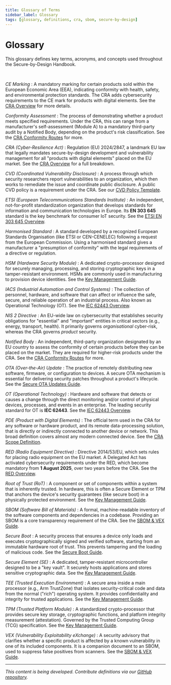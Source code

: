 ```yaml
---
title: Glossary of Terms
sidebar_label: Glossary
tags: [glossary, definitions, cra, sbom, secure-by-design]
---
```

# Glossary

This glossary defines key terms, acronyms, and concepts used throughout the Secure-by-Design Handbook.

<br/>

<dfn>CE Marking</dfn>
: A mandatory marking for certain products sold within the European Economic Area (EEA), indicating conformity with health, safety, and environmental protection standards. The CRA adds cybersecurity requirements to the CE mark for products with digital elements. See the [CRA Overview](../../standards/cra-overview.md) for more details.

<dfn>Conformity Assessment</dfn>
: The process of demonstrating whether a product meets specified requirements. Under the CRA, this can range from a manufacturer's self-assessment (Module A) to a mandatory third-party audit by a Notified Body, depending on the product's risk classification. See the [CRA Conformity Routes](../../standards/cra-overview.md#conformity-assessment-routes) for more.

<dfn>CRA (Cyber-Resilience Act)</dfn>
: Regulation (EU) 2024/2847, a landmark EU law that legally mandates secure-by-design development and vulnerability management for all "products with digital elements" placed on the EU market. See the [CRA Overview](../../standards/cra-overview.md) for a full breakdown.

<dfn>CVD (Coordinated Vulnerability Disclosure)</dfn>
: A process through which security researchers report vulnerabilities to an organization, which then works to remediate the issue and coordinate public disclosure. A public CVD policy is a requirement under the CRA. See our [CVD Policy Template](../policy-and-evidence/policy-templates.md).

<dfn>ETSI (European Telecommunications Standards Institute)</dfn>
: An independent, not-for-profit standardization organization that develops standards for information and communication technologies in Europe. Its **EN 303 645** standard is the key benchmark for consumer IoT security. See the [ETSI EN 303 645 Overview](../../standards/en303645-overview.md).

<dfn>Harmonised Standard</dfn>
: A standard developed by a recognized European Standards Organisation (like ETSI or CEN-CENELEC) following a request from the European Commission. Using a harmonised standard gives a manufacturer a "presumption of conformity" with the legal requirements of a directive or regulation.

<dfn>HSM (Hardware Security Module)</dfn>
: A dedicated crypto-processor designed for securely managing, processing, and storing cryptographic keys in a tamper-resistant environment. HSMs are commonly used in manufacturing to provision device identities. See the [Key Management Guide](../../implementation/build-phase/key-provisioning.md).

<dfn>IACS (Industrial Automation and Control Systems)</dfn>
: The collection of personnel, hardware, and software that can affect or influence the safe, secure, and reliable operation of an industrial process. Also known as Operational Technology (OT). See the [IEC 62443 Overview](../../standards/iec62443-overview.md).

<dfn>NIS 2 Directive</dfn>
: An EU-wide law on cybersecurity that establishes security obligations for "essential" and "important" entities in critical sectors (e.g., energy, transport, health). It primarily governs *organisational* cyber-risk, whereas the CRA governs *product* security.

<dfn>Notified Body</dfn>
: An independent, third-party organization designated by an EU country to assess the conformity of certain products before they can be placed on the market. They are required for higher-risk products under the CRA. See the [CRA Conformity Routes](../../standards/cra-overview.md#conformity-assessment-routes) for more.

<dfn>OTA (Over-the-Air) Update</dfn>
: The practice of remotely distributing new software, firmware, or configuration to devices. A secure OTA mechanism is essential for delivering security patches throughout a product's lifecycle. See the [Secure OTA Updates Guide](../../implementation/build-phase/ota-updates.md).

<dfn>OT (Operational Technology)</dfn>
: Hardware and software that detects or causes a change through the direct monitoring and/or control of physical devices, processes, and events in an enterprise. The leading security standard for OT is **IEC 62443**. See the [IEC 62443 Overview](../../standards/iec62443-overview.md).

<dfn>PDE (Product with Digital Elements)</dfn>
: The official term used in the CRA for any software or hardware product, and its remote data-processing solution, that is directly or indirectly connected to another device or network. This broad definition covers almost any modern connected device. See the [CRA Scope Definition](../../standards/cra-overview.md#statutory-definition).

<dfn>RED (Radio Equipment Directive)</dfn>
: Directive 2014/53/EU, which sets rules for placing radio equipment on the EU market. A Delegated Act has activated cybersecurity requirements under the RED, which become mandatory from **1 August 2025**, over two years before the CRA. See the [RED Overview](../../standards/red-overview.md).

<dfn>Root of Trust (RoT)</dfn>
: A component or set of components within a system that is inherently trusted. In hardware, this is often a Secure Element or TPM that anchors the device's security guarantees (like secure boot) in a physically protected environment. See the [Key Management Guide](../../implementation/build-phase/key-provisioning.md).

<dfn>SBOM (Software Bill of Materials)</dfn>
: A formal, machine-readable inventory of the software components and dependencies in a codebase. Providing an SBOM is a core transparency requirement of the CRA. See the [SBOM & VEX Guide](../../implementation/build-phase/sbom-vex.md).

<dfn>Secure Boot</dfn>
: A security process that ensures a device only loads and executes cryptographically signed and verified software, starting from an immutable hardware root of trust. This prevents tampering and the loading of malicious code. See the [Secure Boot Guide](../../implementation/build-phase/secure-boot.md).

<dfn>Secure Element (SE)</dfn>
: A dedicated, tamper-resistant microcontroller designed to be a "key vault". It securely hosts applications and stores sensitive cryptographic data. See the [Key Management Guide](../../implementation/build-phase/key-provisioning.md).

<dfn>TEE (Trusted Execution Environment)</dfn>
: A secure area inside a main processor (e.g., Arm TrustZone) that isolates security-critical code and data from the normal ("rich") operating system. It provides confidentiality and integrity for trusted applications. See the [Key Management Guide](../../implementation/build-phase/key-provisioning.md).

<dfn>TPM (Trusted Platform Module)</dfn>
: A standardized crypto-processor that provides secure key storage, cryptographic functions, and platform integrity measurement (attestation). Governed by the Trusted Computing Group (TCG) specification. See the [Key Management Guide](../../implementation/build-phase/key-provisioning.md).

<dfn>VEX (Vulnerability Exploitability eXchange)</dfn>
: A security advisory that clarifies whether a specific product is affected by a known vulnerability in one of its included components. It is a companion document to an SBOM, used to suppress false positives from scanners. See the [SBOM & VEX Guide](../../implementation/build-phase/sbom-vex.md).

---

*This content is being developed. Contribute definitions via our [GitHub repository](https://github.com/sbd-community/handbook).* 
